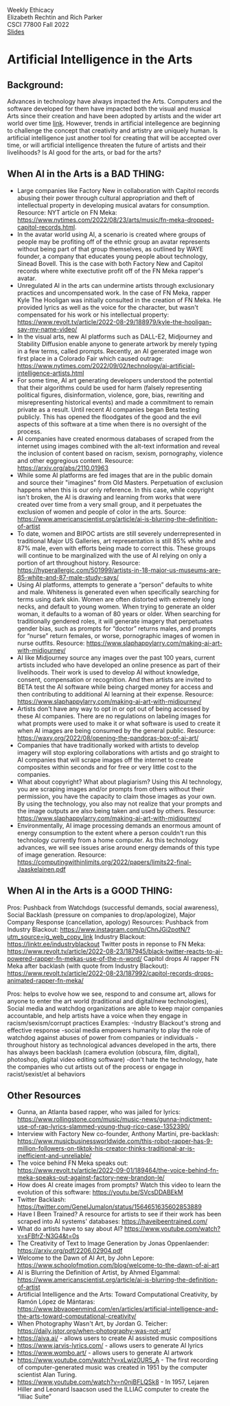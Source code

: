 Weekly Ethicacy<br>
Elizabeth Rechtin and Rich Parker<br>
CSCI 77800 Fall 2022<br>
[Slides](https://docs.google.com/presentation/d/1VjvflBzGvOyXl75Jo8FLHWPcXjPY4cfwBQLtm_GLxoY/edit?usp=sharing)

# Artificial Intelligence in the Arts

## Background:  
Advances in technology have always impacted the Arts.  Computers and the software developed for them have impacted both the visual and musical Arts since their creation and have been adopted by artists and the wider art world over time [link](https://www.bbvaopenmind.com/en/articles/artificial-intelligence-and-the-arts-toward-computational-creativity/). However, trends in artificial intellegence are beginning to challenge the concept that creativity and artistry are uniquely human.  Is artificial intelligence just another tool for creating that will be accepted over time, or will artificial intelligence threaten the future of artists and their livelihoods? Is AI good for the arts, or bad for the arts? 

## When AI in the Arts is a BAD THING:
- Large companies like Factory New in collaboration with Capitol records abusing their power through cultural appropriation and theft of intellectual property in developing musical avatars for consumption. Resource: NYT article on FN Meka: https://www.nytimes.com/2022/08/23/arts/music/fn-meka-dropped-capitol-records.html.
- In the avatar world using AI, a scenario is created where groups of people may be profiting off of the ethnic group an avatar represents without being part of that group themselves, as outlined by WAYE founder, a company that educates young people about technology, Sinead Bovell.  This is the case with both Factory New and Capitol records where white exectutive profit off of the FN Meka rapper's avatar. 
- Unregulated AI in the arts can undermine artists through exclusionary practices and uncompensated work.  In the case of FN Meka, rapper Kyle The Hooligan was initially consulted in the creation of FN Meka.  He provided lyrics as well as the voice for the character, but wasn't compensated for his work or his intellectual property: https://www.revolt.tv/article/2022-08-29/188979/kyle-the-hooligan-say-my-name-video/
- In the visual arts, new AI platforms such as DALL-E2, Midjourney and Stability Diffusion enable anyone to generate artwork by merely typing in a few terms, called prompts. Recently, an AI generated image won first place in a Colorado Fair which caused outrage: https://www.nytimes.com/2022/09/02/technology/ai-artificial-intelligence-artists.html
- For some time, AI art generating developers  understood the potential that their algorithms could be used for harm (falsely representing political figures, disinformation, violence, gore, bias, rewriting and misrepresenting historical events) and made a commitment to remain private as a result.  Until recent AI companies began Beta testing publicly.  This has opened the floodgates of the good and the evil aspects of this software at a time when there is no oversight of the process. 
- AI companies have created enormous databases of scraped from the internet using images combined with the alt-text information and reveal the inclusion of content based on racism, sexism, pornography, violence and other eggregious content. Resource: https://arxiv.org/abs/2110.01963
- While some AI platforms are fed images that are in the public domain and source their "imagines" from Old Masters.  Perpetuation of exclusion happens when this is our only reference. In this case, while copyright isn't broken, the AI is drawing and learning from works that were created over time from a very small group, and it perpetuates the exclusion of women and people of color in the arts. Source: https://www.americanscientist.org/article/ai-is-blurring-the-definition-of-artist
- To date, women and BIPOC artists are still severely underrepresented in traditional Major US Galleries, art representation is still 85% white and 87% male, even with efforts being made to correct this.  These groups will continue to be marginalized with the use of AI relying on only a portion of art throughout history.  Resource: https://hyperallergic.com/501999/artists-in-18-major-us-museums-are-85-white-and-87-male-study-says/ 
- Using AI platforms, attempts to generate a “person” defaults to white and male. Whiteness is generated even when specifically searching for terms using dark skin.  Women are often distorted with extremely long necks, and default to young women. When trying to generate an older woman, it defaults to a woman of 80 years or older.  When searching for traditionally gendered roles, it will generate imagery that perpetuates gender bias, such as prompts for “doctor” returns males, and prompts for “nurse” return females, or worse, pornographic images of women in nurse outfits.  Resource: https://www.slaphappylarry.com/making-ai-art-with-midjourney/
- AI like Midjourney source any images over the past 100 years, current artists included who have developed an online presence as part of their livelihoods.  Their work is used to develop AI without knowledge, consent, compensation or recognition.  And then artists are invited to BETA test the AI software while being charged money for access and then contributing to additional AI learning at their expense. Resource: https://www.slaphappylarry.com/making-ai-art-with-midjourney/
- Artists don't have any way to opt in or opt out of being accessed by these AI companies. There are no regulations on labeling images for what prompts were used to make it or what software is used to create it when AI images are being consumed by the general public. Resource: https://waxy.org/2022/08/opening-the-pandoras-box-of-ai-art/
- Companies that have traditionally worked with artists to develop imagery will stop exploring collaborations with artists and go straight to AI companies that will scrape images off the internet to create composites within seconds and for free or very little cost to the companies. 
- What about copyright?  What about plagiarism?  Using this AI technology, you are scraping images and/or prompts from others without their permission, you have the capacity to claim those images as your own.  By using the technology, you also may not realize that your prompts and the image outputs are also being taken and used by others.  Resource: https://www.slaphappylarry.com/making-ai-art-with-midjourney/
- Environmentally, AI image processing demands an enormous amount of energy consumption to the extent where a person couldn't run this technology currently from a home computer.  As this technology advances, we will see issues arise around energy demands of this type of image generation. Resource: https://computingwithinlimits.org/2022/papers/limits22-final-Jaaskelainen.pdf


## When AI in the Arts is a GOOD THING:
Pros:
Pushback from Watchdogs (successful demands, social awareness), Social Backlash (pressure on companies to drop/apologize), Major Company Response (cancellation, apology)
Resources: 
Pushback from Industry Blackout: https://www.instagram.com/p/ChnJGi2potN/?utm_source=ig_web_copy_link
Industry Blackout: https://linktr.ee/industryblackout
Twitter posts in reponse to FN Meka: https://www.revolt.tv/article/2022-08-23/187945/black-twitter-reacts-to-ai-powered-rapper-fn-mekas-use-of-the-n-word/
Capitol drops AI rapper FN Meka after backlash (with quote from Industry Blackout): https://www.revolt.tv/article/2022-08-23/187992/capitol-records-drops-animated-rapper-fn-meka/

Pros:
helps to evolve how we see, respond to and consume art, allows for anyone to enter the art world (traditional and digital/new technologies),
Social media and watchdog organizations are able to keep major companies accountable, and help artists have a voice when they engage in racism/sexism/corrupt practices
Examples: 
-Industry Blackout's strong and effective response
-social media empowers humanity to play the role of watchdog against abuses of power from companies or individuals
-throughout history as technological advances developed in the arts, there has always been backlash (camera evolution (obscura, film, digital), photoshop, digital video editing software)
-don't hate the technology, hate the companies who cut artists out of the process or engage in racist/sexist/et al behaviors

## Other Resources 
- Gunna, an Atlanta based rapper, who was jailed for lyrics: https://www.rollingstone.com/music/music-news/gunna-indictment-use-of-rap-lyrics-slammed-young-thug-rico-case-1352390/
- Interview with Factory New co-founder, Anthony Martini, pre-backlash: https://www.musicbusinessworldwide.com/this-robot-rapper-has-9-million-followers-on-tiktok-his-creator-thinks-traditional-ar-is-inefficient-and-unreliable/
- The voice behind FN Meka speaks out: https://www.revolt.tv/article/2022-09-01/189464/the-voice-behind-fn-meka-speaks-out-against-factory-new-brandon-le/
- How does AI create images from prompts?  Watch this video to learn the evolution of this software: https://youtu.be/SVcsDDABEkM
- Twitter Backlash: https://twitter.com/GenelJumalon/status/1564651635602853889
- Have I Been Trained?  A resource for artists to see if their work has been scraped into AI systems' databases: https://haveibeentrained.com/
- What do artists have to say about AI? https://www.youtube.com/watch?v=sFBfrZ-N3G4&t=0s
- The Creativity of Text to Image Generation by Jonas Oppenlaender: https://arxiv.org/pdf/2206.02904.pdf
- Welcome to the Dawn of AI Art, by John Lepore: https://www.schoolofmotion.com/blog/welcome-to-the-dawn-of-ai-art
- AI is Blurring the Definition of Artist, by Ahmed Elgammal: https://www.americanscientist.org/article/ai-is-blurring-the-definition-of-artist
- Artificial Intelligence and the Arts: Toward Computational Creativity, by Ramón López de Mántaras: https://www.bbvaopenmind.com/en/articles/artificial-intelligence-and-the-arts-toward-computational-creativity/
- When Photography Wasn't Art, by Jordan G. Teicher: https://daily.jstor.org/when-photography-was-not-art/
- https://aiva.ai/ - allows users to create AI assisted music compositions
- https://www.jarvis-lyrics.com/ - allows users to generate AI lyrics 
- https://www.wombo.art/ - allows users to generate AI artwork
- https://www.youtube.com/watch?v=xLwjz0UR5_A - The first recording of computer-generated music was created in 1951 by the computer scientist Alan Turing.
- https://www.youtube.com/watch?v=n0njBFLQSk8 - In 1957, Lejaren Hiller and Leonard Isaacson used the ILLIAC computer to create the “Illiac Suite”

